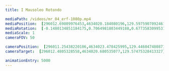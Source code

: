 ```yaml
---
title: I Mausoleo Rotondo

mediaPath: /videos/mr_04_erf-1080p.mp4
mediaPosition:  [296012.69809976453,4634020.184080196,129.59759070924613]
mediaRotation:  [-0.1480134851184175,0.7064981803449188,0.6773583099531965,-0.1419085949820096]
mediaScale: 1
cameraFOV: 50

cameraPosition:  [296011.25438220106,4634023.478425995,129.44604748087156]
cameraTarget:  [296012.4805328558,4634020.680535077,129.57475328413327]

animationEntry: 5000
---
```

